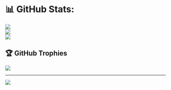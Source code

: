 
# 📊 GitHub Stats:
![](https://github-readme-stats.vercel.app/api?username=LazyCode95&theme=dark&hide_border=false&include_all_commits=false&count_private=false)<br/>
![](https://github-readme-streak-stats.herokuapp.com/?user=LazyCode95&theme=dark&hide_border=false)<br/>
![](https://github-readme-stats.vercel.app/api/top-langs/?username=LazyCode95&theme=dark&hide_border=false&include_all_commits=false&count_private=false&layout=compact)

## 🏆 GitHub Trophies
![](https://github-profile-trophy.vercel.app/?username=LazyCode95&theme=onedark&no-frame=false&no-bg=false&margin-w=4)

---
[![](https://visitcount.itsvg.in/api?id=LazyCode95&icon=0&color=0)](https://visitcount.itsvg.in)

<!-- Proudly created with GPRM ( https://gprm.itsvg.in ) -->
